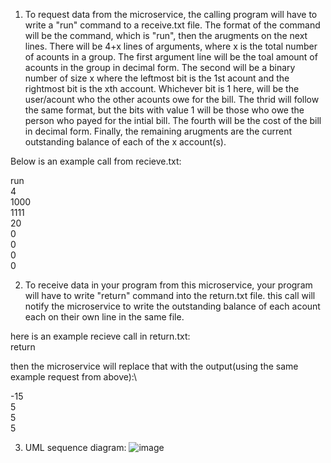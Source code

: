1) To request data from the microservice, the calling program will have to write a "run" command to a receive.txt file. The format of the command will be the command, which is "run", then the arugments on the next lines. There will be 4+x lines of arguments, where x is the total number of acounts in a group. The first argument line will be the toal amount of acounts in the group in decimal form. The second will be a binary number of size x where the leftmost bit is the 1st acount and the rightmost bit is the xth account. Whichever bit is 1 here, will be the user/acount who the other acounts owe for the bill. The thrid will follow the same format, but the bits with value 1 will be those who owe the person who payed for the intial bill. The fourth will be the cost of the bill in decimal form. Finally, the remaining arugments are the current outstanding balance of each of the x account(s).

Below is an example call from recieve.txt:

run\
4\
1000\
1111\
20\
0\
0\
0\
0

2) To receive data in your program from this microservice, your program will have to write "return" command into the return.txt file. this call will notify the microservice to write the outstanding balance of each acount each on their own line in the same file.

here is an example recieve call in return.txt:\
return

then the microservice will replace that with the output(using the same example request from above):\

-15\
5\
5\
5


3) UML sequence diagram: ![image](https://github.com/user-attachments/assets/b8f19356-9cb7-4070-a1ca-85f311fe4910)

